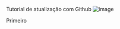 Tutorial de atualização com Github
![image](https://github.com/DanielCarvalhoS/Primeira-Aula-Sobre-Github/assets/162492997/e4d23273-d3a5-40be-bce5-1d24420fa0af)

Primeiro
